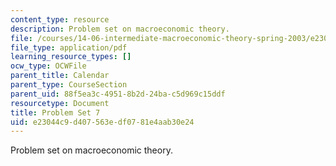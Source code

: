 ```yaml
---
content_type: resource
description: Problem set on macroeconomic theory.
file: /courses/14-06-intermediate-macroeconomic-theory-spring-2003/e23044c9d407563edf0781e4aab30e24_1406ps7.pdf
file_type: application/pdf
learning_resource_types: []
ocw_type: OCWFile
parent_title: Calendar
parent_type: CourseSection
parent_uid: 88f5ea3c-4951-8b2d-24ba-c5d969c15ddf
resourcetype: Document
title: Problem Set 7
uid: e23044c9-d407-563e-df07-81e4aab30e24
---
```

Problem set on macroeconomic theory.

